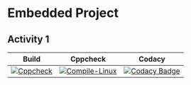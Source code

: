 # Embedded Project
## Activity 1
|Build|Cppcheck|Codacy
|:--:|:--:|:--:|
|[![Cppcheck](https://github.com/Raghavendra-Handral/embedded-project/actions/workflows/code.yml/badge.svg)](https://github.com/Raghavendra-Handral/embedded-project/actions/workflows/code.yml)|[![Compile-Linux](https://github.com/Raghavendra-Handral/embedded-project/actions/workflows/compile.yml/badge.svg)](https://github.com/Raghavendra-Handral/embedded-project/actions/workflows/compile.yml)|[![Codacy Badge](https://app.codacy.com/project/badge/Grade/598cf12391c346af8f4daefe7502fd15)](https://www.codacy.com/gh/Raghavendra-Handral/embedded-project/dashboard?utm_source=github.com&amp;utm_medium=referral&amp;utm_content=Raghavendra-Handral/embedded-project&amp;utm_campaign=Badge_Grade)